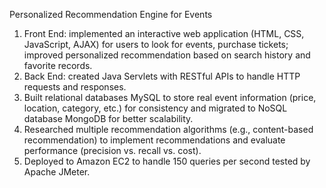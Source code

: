 Personalized Recommendation Engine for Events

1. Front End: implemented an interactive web application (HTML, CSS, JavaScript, AJAX) for users to look for events, purchase
tickets; improved personalized recommendation based on search history and favorite records.
2. Back End: created Java Servlets with RESTful APIs to handle HTTP requests and responses.
3. Built relational databases MySQL to store real event information (price, location, category, etc.) for consistency and migrated to NoSQL database MongoDB for better scalability.
4. Researched multiple recommendation algorithms (e.g., content-based recommendation) to implement recommendations and evaluate performance (precision vs. recall vs. cost).
5. Deployed to Amazon EC2 to handle 150 queries per second tested by Apache JMeter.
